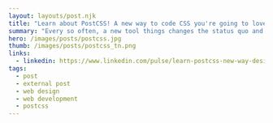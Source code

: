 ```yaml
---
layout: layouts/post.njk
title: "Learn about PostCSS! A new way to code CSS you're going to love"
summary: "Every so often, a new tool things changes the status quo and makes doing your job easier. First, there was Sass, Less and now, there's a new kid in town called PostCSS. It's changing how web designers and developers work. You should check it out because you're going to love it. In this article, I'll show you what the fuss is all about and show you some videos of PostCSS in action from a couple of my lynda.com courses."
hero: /images/posts/postcss.jpg
thumb: /images/posts/postcss_tn.png
links:
  - linkedin: https://www.linkedin.com/pulse/learn-postcss-new-way-design-code-css-youre-going-love-ray-villalobos
tags:
  - post
  - external post
  - web design
  - web development
  - postcss
---
```

